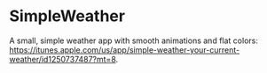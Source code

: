 # SimpleWeather
A small, simple weather app with smooth animations and flat colors: https://itunes.apple.com/us/app/simple-weather-your-current-weather/id1250737487?mt=8.
